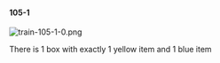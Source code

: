 #### 105-1
![train-105-1-0.png](https://github.com/lil-lab/nlvr/raw/master/nlvr/train/images/17/train-105-1-0.png "train-105-1-0.png")

There is 1 box with exactly 1 yellow item and 1 blue item